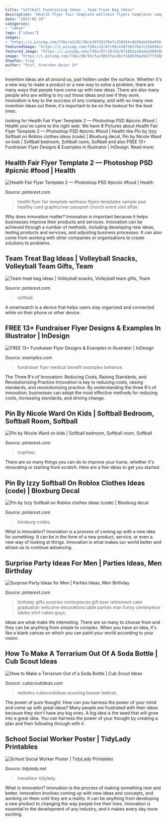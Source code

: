 ```yaml
---
title: "Softball Fundraising Ideas - Team Treat Bag Ideas"
description: "Health flyer fair template wellness flyers templates sample psd healthy card graphicriver passport church event visit affair"
date: "2023-05-19"
categories:
- "ideas"
tags: ["ideas"]
images:
- "https://i.pinimg.com/736x/e3/87/50/e38750170a7c256594c8b59a5d29e910.jpg"
featuredImage: "https://i.pinimg.com/736x/e3/87/50/e38750170a7c256594c8b59a5d29e910.jpg"
featured_image: "https://i.pinimg.com/736x/0f/18/b3/0f18b3a10aeb2d89f869c636169ffbf5.jpg"
image: "https://i.pinimg.com/736x/d8/93/fa/d893fac4bcf18d570a28d77f25868e64.jpg"
ShowToc: true
author: "Prof. Gretchen Beier IV"
---
```



Invention ideas are all around us, just hidden under the surface. Whether it's a new way to make a product or a new way to solve a problem, there are many ways that people have come up with new ideas. There are also many people who are willing to try out these ideas and see if they work. innovation is key to the success of any company, and with so many new invention ideas out there, it's important to be on the lookout for the best ones.

	

		
looking for Health Fair Flyer Template 2 — Photoshop PSD #picnic #food | Health you've came to the right web. We have 8 Pictures about Health Fair Flyer Template 2 — Photoshop PSD #picnic #food | Health like Pin by Izzy Softball on Roblox clothes ideas (code) | Bloxburg decal, Pin by Nicole Ward on kids | Softball bedroom, Softball room, Softball and also FREE 13+ Fundraiser Flyer Designs &amp; Examples in Illustrator | InDesign. Read more:
		
    
## Health Fair Flyer Template 2 — Photoshop PSD #picnic #food | Health

<img loading=lazy src="https://i.pinimg.com/736x/0f/18/b3/0f18b3a10aeb2d89f869c636169ffbf5.jpg" onerror="this.onerror=null;this.src='https://tse4.mm.bing.net/th?id=OIP.dvaeJLNXxJFCQj2KDq3EyAHaLJ&amp;pid=15.1';" alt="Health Fair Flyer Template 2 — Photoshop PSD #picnic #food | Health">

_Source: pinterest.com_

>health flyer fair template wellness flyers templates sample psd healthy card graphicriver passport church event visit affair. 

	

Why does innovation matter?
Innovation is important because it helps businesses improve their products and services. Innovation can be achieved through a number of methods, including developing new ideas, testing products and services, and adjusting business processes. It can also come from working with other companies or organisations to create solutions to problems.

    
## Team Treat Bag Ideas | Volleyball Snacks, Volleyball Team Gifts, Team

<img loading=lazy src="https://i.pinimg.com/736x/23/51/b9/2351b9b9212bfc98e952e5867ed57171.jpg" onerror="this.onerror=null;this.src='https://tse3.mm.bing.net/th?id=OIP.tkoNnPILtxYyKx1utbvkqwHaJ3&amp;pid=15.1';" alt="Team treat bag ideas | Volleyball snacks, Volleyball team gifts, Team">

_Source: pinterest.com_

>softball. 

	

A smartwatch is a device that helps users stay organized and connected while on their phone or other device.

    
## FREE 13+ Fundraiser Flyer Designs &amp; Examples In Illustrator | InDesign

<img loading=lazy src="https://images.examples.com/wp-content/uploads/2017/05/Medical-Fundraiser-Flyer.jpg" onerror="this.onerror=null;this.src='https://tse4.mm.bing.net/th?id=OIP.1rX-vg_HTddfC6KyEs8aFAHaFj&amp;pid=15.1';" alt="FREE 13+ Fundraiser Flyer Designs &amp; Examples in Illustrator | InDesign">

_Source: examples.com_

>fundraiser flyer medical benefit examples behance. 

	

The Three R's of Innovation: Reducing Costs, Raising Standards, and Revolutionizing Practice
Innovation is key to reducing costs, raising standards, and revolutionizing practice. By understanding the three R's of innovation, businesses can adopt the most effective methods for reducing costs, increasing standards, and driving change.

    
## Pin By Nicole Ward On Kids | Softball Bedroom, Softball Room, Softball

<img loading=lazy src="https://i.pinimg.com/736x/d8/93/fa/d893fac4bcf18d570a28d77f25868e64.jpg" onerror="this.onerror=null;this.src='https://tse1.mm.bing.net/th?id=OIP.dmUfvVKZw9H1Fo-K6sREFwHaFW&amp;pid=15.1';" alt="Pin by Nicole Ward on kids | Softball bedroom, Softball room, Softball">

_Source: pinterest.com_

>trophies. 

	

There are so many things you can do to improve your home, whether it's renovating or starting from scratch. Here are a few ideas to get you started:

    
## Pin By Izzy Softball On Roblox Clothes Ideas (code) | Bloxburg Decal

<img loading=lazy src="https://i.pinimg.com/736x/e3/87/50/e38750170a7c256594c8b59a5d29e910.jpg" onerror="this.onerror=null;this.src='https://tse4.mm.bing.net/th?id=OIP.YB-UGWzb0vQjTeSJpDchxQHaNL&amp;pid=15.1';" alt="Pin by Izzy Softball on Roblox clothes ideas (code) | Bloxburg decal">

_Source: pinterest.com_

>bloxburg codes. 

	

What is innovation?
Innovation is a process of coming up with a new idea for something. It can be in the form of a new product, service, or even a new way of looking at things. Innovation is what makes our world better and allows us to continue advancing.

    
## Surprise Party Ideas For Men | Parties Ideas, Men Birthday

<img loading=lazy src="https://s-media-cache-ak0.pinimg.com/736x/03/a0/32/03a032a40a82d25da24b37d51e2a6355--gifts-for-men-birthday-gift-for-men.jpg" onerror="this.onerror=null;this.src='https://tse4.mm.bing.net/th?id=OIP._jC-fdFxw0gZAYUj0DN1PAHaJ6&amp;pid=15.1';" alt="Surprise Party Ideas for Men | Parties Ideas, Men Birthday">

_Source: pinterest.com_

>birthday gifts surprise centerpieces gift beer retirement cake graduation welcome decorations table parties man funny centerpiece tables shirt cakes guys. 

	

Ideas are what make life interesting. There are so many to choose from and they can be anything from simple to complex. When you have an idea, it's like a blank canvas on which you can paint your world according to your vision.

    
## How To Make A Terrarium Out Of A Soda Bottle | Cub Scout Ideas

<img loading=lazy src="https://cubscoutideas.com/wp-content/uploads/2014/03/Terrarium-1.jpg" onerror="this.onerror=null;this.src='https://tse1.mm.bing.net/th?id=OIP.aE98otJSFN90jWC_wJnXdQHaLK&amp;pid=15.1';" alt="How to Make a Terrarium Out of a Soda Bottle | Cub Scout Ideas">

_Source: cubscoutideas.com_

>webelos cubscoutideas scouting beaver bobcat. 

	

The power of pure thought: How can you harness the power of your mind and come up with great ideas?
Many people are frustrated with their ideas because they don't have any big ones. A big idea is the seed that will grow into a great idea. You can harness the power of your thought by creating a plan and then following through with it.

    
## School Social Worker Poster | TidyLady Printables

<img loading=lazy src="https://cdn.shopify.com/s/files/1/0010/9599/1332/products/il_fullxfull.1880482743_cqap_1200x1200.jpg?v=1580448997" onerror="this.onerror=null;this.src='https://tse1.mm.bing.net/th?id=OIP.aWLkjvlPUxifD-jX73f99AHaHa&amp;pid=15.1';" alt="School Social Worker Poster | TidyLady Printables">

_Source: tidylady.net_

>travailleur tidylady. 

	

What is innovation?
Innovation is the process of making something new and better. Innovation involves coming up with new ideas and concepts, and working on them until they are a reality. It can be anything from developing a new product to changing the way people live their lives. Innovation is essential to the development of any industry, and it makes every day more exciting.


